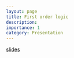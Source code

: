 ```yaml
---
layout: page
title: First order logic
description: 
importance: 1
category: Presentation
---
```

[slides](https://docs.google.com/presentation/d/1qRzJ4-oDQSIw2eGvwScar4P4uxngGDs2XpB3F3MeshM/edit?usp=sharing)